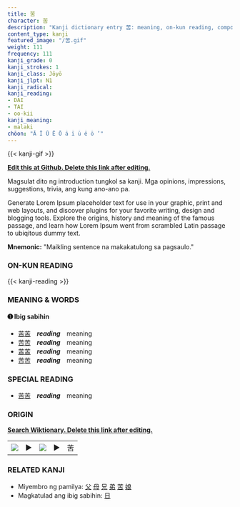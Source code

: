 ```yaml
---
title: 苦
character: 苦
description: "Kanji dictionary entry 苦: meaning, on-kun reading, compounds, origin, related kanji"
content_type: kanji
featured_image: "/苦.gif"
weight: 111
frequency: 111
kanji_grade: 0
kanji_strokes: 1
kanji_class: Jōyō
kanji_jlpt: N1
kanji_radical: 
kanji_reading: 
- DAI
- TAI
- oo-kii
kanji_meaning:
- malaki
chōon: "Ā Ī Ū Ē Ō ā ī ū ē ō ’"
---
```

[//]: # (Don't edit the line below. Kanji animated GIF code is automatically generated.)
{{< kanji-gif >}}

[//]: # (Edit below this line.)

**[Edit this at Github. Delete this link after editing.](https://github.com/tim0g/tim/tree/main/content/kanji/苦/index.md)**

Magsulat dito ng introduction tungkol sa kanji. Mga opinions, impressions, suggestions, trivia, ang kung ano-ano pa.

Generate Lorem Ipsum placeholder text for use in your graphic, print and web layouts, and discover plugins for your favorite writing, design and blogging tools. Explore the origins, history and meaning of the famous passage, and learn how Lorem Ipsum went from scrambled Latin passage to ubiqitous dummy text.
 
**Mnemonic:** "Maikling sentence na makakatulong sa pagsaulo."

### ON-KUN READING

[//]: # (Don't edit the line below. ON-KUN READING code is automatically generated.)
{{< kanji-reading >}}

### MEANING & WORDS

#### ➊ **Ibig sabihin**
  - [苦](../苦)[苦](../苦)　***reading***　meaning
  - [苦](../苦)[苦](../苦)　***reading***　meaning
  - [苦](../苦)[苦](../苦)　***reading***　meaning
  - [苦](../苦)[苦](../苦)　***reading***　meaning

### SPECIAL READING
  - [苦](../苦)[苦](../苦)　***reading***　meaning

### ORIGIN

**[Search Wiktionary. Delete this link after editing.](https://wiktionary.org/wiki/苦)**
<table class="kanji-table"><tr><td>
<img src="60px-苦-bronze.svg.png">
</td><td>▶</td><td>
<img src="60px-苦-oracle.svg.png">
</td><td>▶</td>
<td class="kanji-origin">苦</td>
</tr></table>

### RELATED KANJI
- Miyembro ng pamilya: [父](../父) [母](../母) [兄](../兄) [弟](../弟) [苦](../苦) [娘](../娘)
- Magkatulad ang ibig sabihin: [日](../日)
